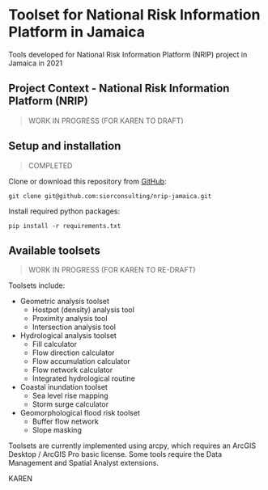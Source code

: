 # Toolset for National Risk Information Platform in Jamaica

Tools developed for National Risk Information Platform (NRIP) project in Jamaica in 2021

## Project Context - National Risk Information Platform (NRIP)

> WORK IN PROGRESS (FOR KAREN TO DRAFT)

## Setup and installation

> COMPLETED

Clone or download this repository from
[GitHub](https://github.com/siorconsulting/nrip-jamaica):

    git clone git@github.com:siorconsulting/nrip-jamaica.git

Install required python packages:

    pip install -r requirements.txt

## Available toolsets  

> WORK IN PROGRESS (FOR KAREN TO RE-DRAFT)

Toolsets include: 
- Geometric analysis toolset
  - Hostpot (density) analysis tool 
  - Proximity analysis tool
  - Intersection analysis tool
- Hydrological analysis toolset
  - Fill calculator
  - Flow direction calculator
  - Flow accumulation calculator
  - Flow network calculator
  - Integrated hydrological routine
- Coastal inundation toolset
  - Sea level rise mapping
  - Storm surge calculator
- Geomorphological flood risk toolset
  - Buffer flow network
  - Slope masking

Toolsets are currently implemented using arcpy, which requires an ArcGIS Desktop / ArcGIS Pro basic license. Some tools require the Data Management and Spatial Analyst extensions.

KAREN
